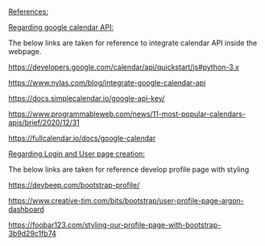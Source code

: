 <ins> References: <ins>

<ins> Regarding google calendar API: <ins>

The below links are taken for reference to integrate calendar API inside the webpage.

https://developers.google.com/calendar/api/quickstart/js#python-3.x

https://www.nylas.com/blog/integrate-google-calendar-api

https://docs.simplecalendar.io/google-api-key/

https://www.programmableweb.com/news/11-most-popular-calendars-apis/brief/2020/12/31

https://fullcalendar.io/docs/google-calendar



<ins> Regarding Login and User page creation: <ins>

The below links are taken for reference  develop profile page with styling

https://devbeep.com/bootstrap-profile/

https://www.creative-tim.com/bits/bootstrap/user-profile-page-argon-dashboard

https://foobar123.com/styling-our-profile-page-with-bootstrap-3b9d29c1fb74
